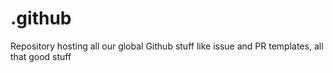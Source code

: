 # .github
Repository hosting all our global Github stuff like issue and PR templates, all that good stuff
